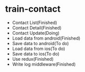 # train-contact

- Contact List(Finished)
- Contact Detail(Finished)
- Contact Update(Doing)
- Load data from android(Finished)
- Save data to android(To do)
- Load data from ios(To do)
- Save data to ios(To do)
- Use redux(Finished)
- Write log middleware(Finished)